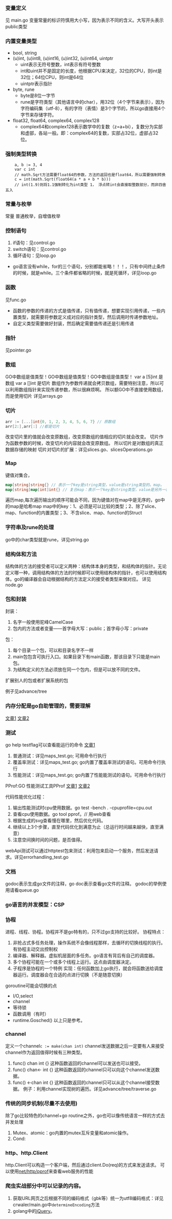 ### 变量定义
见 main.go
变量常量的标识符慎用大小写，因为表示不同的含义。大写开头表示public类型


### 内置变量类型
* bool, string 
* (u)int, (u)int8, (u)int16, (u)int32, (u)int64, uintptr
  * uint表示无符号整数，int表示有符号整数
  * int和uint并不是固定的长度，他根据CPU来决定，32位的CPU，则int是32位；64位CPU，则int是64位
  * uintptr表示指针
* byte, rune
  * byte是8位一字节
  * rune是字符类型（其他语言中的char），用32位（4个字节来表示），因为字符编码集（utf-8），有的字符（表情）是3个字节的，所以go直接用4个字节来存储字符。
* float32, float64, complex64, complex128
  * complex64和complex128表示数学中的复数（z=a+bi），复数分为实部和虚部，各站一般。即：complex64的复数，实部占32位，虚部占32位。
  
### 强制类型转换
```
	a, b := 3, 4
	var c int
	// math.Sqrt方法需要float64的参数，方法的返回也是float64，所以需要强制转换
	c = int(math.Sqrt(float64(a * a + b * b)))
	// int(1.9)则将1.1强制转化为int类型 1， 浮点转int会直接取整数部分，而非四舍五入
```

### 常量与枚举
常量
普通枚举，自增值枚举


### 控制语句
1. if语句：见control.go
2. switch语句：见control.go
3. 循环语句：见loop.go
* go语言没有while，for的三个语句，分别都能省略！！！，只有中间终止条件的时候，就是while。三个条件都省略的时候，就是死循环，详见loop.go

### 函数
见func.go
* 函数的参数的传递的方式是值传递，只有值传递，想要实现引用传递，一些内置类型，就需要将参数定义成对应的指针类型，然后调用时传递参数地址。
* 自定义类型需要做好封装，然后确定需要值传递还是引用传递

### 指针
见pointer.go

### 数组
GO中数组是值类型！GO中数组是值类型！GO中数组是值类型！
var a [5]int 是数组
var a []int 是切片
数组作为参数传递就会拷贝数组，需要特别注意，所以可以利用数组指针来实现传递参数，所以很麻烦啊。
所以额GO中不直接使用数组，而是使用切片
详见arrays.go


### 切片
```go
arr := [...]int{0, 1, 2, 3, 4, 5, 6, 7} // 原数组
arr[2:],arr[:] //都是切片
```
改变切片里的值就会改变原数组，改变原数组的值相应的切片就会改变。
切片作为函数参数的时候，改变切片的内容就会改变原数组。
所以切片是对数组的真正数据存储的映射
切片对切片的扩展：详见slices.go、slicesOperations.go

### Map
键值对集合，
```go
map[string]string{} // 表示一个key是string类型，value是string类型的。map。
map[string]map[int]int{} // 复合map：表示一个key是string类型，value是另外一种map。
```
遍历map,每次遍历输出的顺序可能会不同，因为键值对在map中是无序的，go中的map是哈希map
map中的key：1、必须是可以比较的类型；2、除了slice、map、function的内置类型；3、不含slice、map、function的Struct


### 字符串及rune的处理
go中的char类型就是rune，详见string.go


### 结构体和方法
结构体的方法的接受者可以定义两种：结构体本身的类型，和结构体的指针。无论定义哪一种，调用结构体的方法的时候即可以使用结构体的指针，也可以使用结构体。go的编译器会自动根据结构的方法定义的接受者类型来做对应。
详见node.go

### 包和封装
封装：
1. 名字一般使用驼峰CamelCase
2. 包内的方法或者变量——首字母大写：public；首字母小写：private

包：
1. 每个目录一个包，可以和目录名字不一样
2. main包包含可执行入口。如果目录下有main函数，那该目录下只能是main包。
3. 为结构定义的方法必须放在同一个包内，但是可以放不同的文件。

扩展别人的包或者扩展系统的包

例子见advance/tree

### 内存分配是go自助管理的，需要理解
[文章1](https://segmentfault.com/a/1190000019389694?utm_campaign=studygolang.com&utm_medium=studygolang.com&utm_source=studygolang.com#articleHeader8)
[文章2](https://www.jianshu.com/p/84d231048bc4)


### 测试
go help testflag可以查看能运行的命令
[文章1](http://c.biancheng.net/view/124.html)
1. 普通测试：详见maps_test.go; 可用命令行执行
2. 覆盖率测试：详见maps_test.go; go内置了覆盖率测试的语句。可用命令行执行
3. 性能测试：详见maps_test.go; go内置了性能能测试的语句。可用命令行执行

PProf:GO 性能测试工具PProf
[文章1](https://blog.csdn.net/guyan0319/article/details/85007181)
[文章2](https://www.jianshu.com/p/4e4ff6be6af9)

代码性能优化过程：
1. 输出性能测试时cpu使用数据。go test -bench . -cpuprofile=cpu.out
2. 查看cpu使用数据。go tool pprof。// 用web查看
3. 根据生成的svg查看慢在哪里，然后优化代码。
4. 继续以上3个步骤，直至代码优化到满意为止（总运行时间越来越快，直至满意）
5. 注意空间换时间的问题，是否值得。

webApi测试可以通过httptest包来测试：利用包来启动一个服务，然后发送请求。详见errorhandling_test.go


### 文档
godoc表示生成go文件的注释，go doc表示查看go文件的注释。
godoc的举例使用请看queue.go


### go语言的并发模型：CSP

### 协程
进程、线程、协程。协程并不是go特有的，只不过go支持的比较好。
协程特点：
1. 非抢占式多任务处理，操作系统不会像线程那样，去循环的切换线程的执行。有协程主动交出控制权
2. 编译器、解释器。虚拟机层面的多任务。go语言有背后有自己的调度器。
3. 多个协程可能在一个或多个线程上运行。这点由调度器决定。
4. 子程序是协程的一个特例
实现：任何函数加上go执行，就会将函数送给调度器运行。调度器会在合适的点进行切换（不是随意切换）

goroutine可能会切换的点
+ I/O,select
+ channel
+ 等待锁
+ 函数调用（有时）
+ runtime.Gosched()
以上只是参考。


### channel
定义一个channel`c := make(chan int)`
channel发送数据之后一定要有人来接受
channel作为返回值得时候有三种类型。
1. func() chan int {} 这种函数返回的channel可以发送也可以接受。
2. func() chan<- int {} 这种函数返回的channel只可以向这个channel发送数据。
3. func() <-chan int {} 这种函数返回的channel只可以从这个channel接受数据。
例子：利用channel实现树的遍历。详见advance/tree/traverse.go


### 传统的同步机制(尽量不去使用)
除了go比较特色的channel+go routine之外，go也可以像传统语言一样的方式去并发处理
1. Mutex、atomic：go内置的mutex互斥变量和atomic操作。
2. Cond:

### http、http.Client
http.Client可以构造一个客户端，然后通过client.Do(req)的方式来发送请求。
可以使用[net/http/pprof](https://cloud.tencent.com/developer/section/1143647)来查看web服务的性能



### 爬虫实战部分中可以记录的内容。
1. 获取URL网页之后根据不同的编码格式（gbk等）统一为utf8编码格式：详见crwaler/main.go中`determineEncoding`方法
2. golang中的[jQuery](https://github.com/PuerkitoBio/goquery)。
